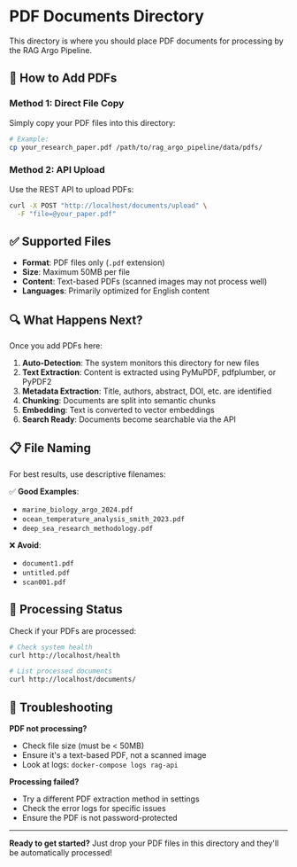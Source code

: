 # PDF Documents Directory

This directory is where you should place PDF documents for processing by the RAG Argo Pipeline.

## 📄 How to Add PDFs

### Method 1: Direct File Copy
Simply copy your PDF files into this directory:
```bash
# Example:
cp your_research_paper.pdf /path/to/rag_argo_pipeline/data/pdfs/
```

### Method 2: API Upload
Use the REST API to upload PDFs:
```bash
curl -X POST "http://localhost/documents/upload" \
  -F "file=@your_paper.pdf"
```

## ✅ Supported Files

- **Format**: PDF files only (`.pdf` extension)
- **Size**: Maximum 50MB per file
- **Content**: Text-based PDFs (scanned images may not process well)
- **Languages**: Primarily optimized for English content

## 🔍 What Happens Next?

Once you add PDFs here:

1. **Auto-Detection**: The system monitors this directory for new files
2. **Text Extraction**: Content is extracted using PyMuPDF, pdfplumber, or PyPDF2
3. **Metadata Extraction**: Title, authors, abstract, DOI, etc. are identified
4. **Chunking**: Documents are split into semantic chunks
5. **Embedding**: Text is converted to vector embeddings
6. **Search Ready**: Documents become searchable via the API

## 📋 File Naming

For best results, use descriptive filenames:

✅ **Good Examples**:
- `marine_biology_argo_2024.pdf`
- `ocean_temperature_analysis_smith_2023.pdf`
- `deep_sea_research_methodology.pdf`

❌ **Avoid**:
- `document1.pdf`
- `untitled.pdf`
- `scan001.pdf`

## 🔧 Processing Status

Check if your PDFs are processed:
```bash
# Check system health
curl http://localhost/health

# List processed documents
curl http://localhost/documents/
```

## 🚨 Troubleshooting

**PDF not processing?**
- Check file size (must be < 50MB)
- Ensure it's a text-based PDF, not a scanned image
- Look at logs: `docker-compose logs rag-api`

**Processing failed?**
- Try a different PDF extraction method in settings
- Check the error logs for specific issues
- Ensure the PDF is not password-protected

---

**Ready to get started?** Just drop your PDF files in this directory and they'll be automatically processed!
